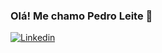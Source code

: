 ### Olá! Me chamo Pedro Leite 👋


[![Linkedin](https://img.shields.io/badge/LinkedIn-0077B5?style=for-the-badge&logo=linkedin&logoColor=white)]([www.linkedin.com/in/pedro-hleite](https://www.linkedin.com/in/pedro-hleite/))

<!--
**Pe-HLeite/Pe-HLeite** is a ✨ _special_ ✨ repository because its `README.md` (this file) appears on your GitHub profile.

Here are some ideas to get you started:

- 🔭 I’m currently working on ...
- 🌱 I’m currently learning ...
- 👯 I’m looking to collaborate on ...
- 🤔 I’m looking for help with ...
- 💬 Ask me about ...
- 📫 How to reach me: ...
- 😄 Pronouns: ...
- ⚡ Fun fact: ...
-->
